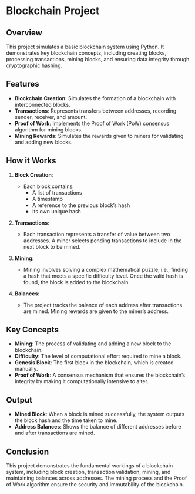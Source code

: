 # Blockchain Project

## Overview

This project simulates a basic blockchain system using Python. It demonstrates key blockchain concepts, including creating blocks, processing transactions, mining blocks, and ensuring data integrity through cryptographic hashing.

## Features

- **Blockchain Creation**: Simulates the formation of a blockchain with interconnected blocks.
- **Transactions**: Represents transfers between addresses, recording sender, receiver, and amount.
- **Proof of Work**: Implements the Proof of Work (PoW) consensus algorithm for mining blocks.
- **Mining Rewards**: Simulates the rewards given to miners for validating and adding new blocks.

## How it Works

1. **Block Creation**:
   - Each block contains:
     - A list of transactions
     - A timestamp
     - A reference to the previous block’s hash
     - Its own unique hash
2. **Transactions**:
   - Each transaction represents a transfer of value between two addresses. A miner selects pending transactions to include in the next block to be mined.
3. **Mining**:

   - Mining involves solving a complex mathematical puzzle, i.e., finding a hash that meets a specific difficulty level. Once the valid hash is found, the block is added to the blockchain.

4. **Balances**:
   - The project tracks the balance of each address after transactions are mined. Mining rewards are given to the miner’s address.

## Key Concepts

- **Mining**: The process of validating and adding a new block to the blockchain.
- **Difficulty**: The level of computational effort required to mine a block.
- **Genesis Block**: The first block in the blockchain, which is created manually.
- **Proof of Work**: A consensus mechanism that ensures the blockchain’s integrity by making it computationally intensive to alter.

## Output

- **Mined Block**: When a block is mined successfully, the system outputs the block hash and the time taken to mine.
- **Address Balances**: Shows the balance of different addresses before and after transactions are mined.

## Conclusion

This project demonstrates the fundamental workings of a blockchain system, including block creation, transaction validation, mining, and maintaining balances across addresses. The mining process and the Proof of Work algorithm ensure the security and immutability of the blockchain.
